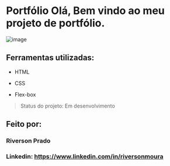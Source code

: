 # Portfólio Olá, Bem vindo ao meu projeto de portfólio.

![image](https://user-images.githubusercontent.com/77756047/211304452-220fedf0-f91b-490f-8a65-a60ce860bc5c.png)

## Ferramentas utilizadas:

* HTML

* CSS

* Flex-box

> Status do projeto: Em desenvolvimento

## Feito por:

### Riverson Prado

### Linkedin: https://www.linkedin.com/in/riversonmoura
